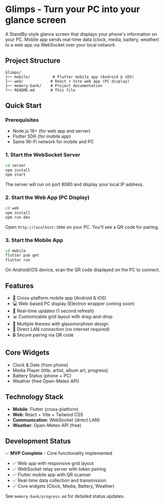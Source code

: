 # Glimps - Turn your PC into your glance screen

A StandBy-style glance screen that displays your phone's information on your PC. Mobile app sends real-time data (clock, media, battery, weather) to a web app via WebSocket over your local network.

## Project Structure

```
Glimps/
├── mobile/          # Flutter mobile app (Android & iOS)
├── web/            # React + Vite web app (PC display)
├── memory-bank/    # Project documentation
└── README.md       # This file
```

## Quick Start

### Prerequisites
- Node.js 18+ (for web app and server)
- Flutter SDK (for mobile app)
- Same Wi-Fi network for mobile and PC

### 1. Start the WebSocket Server
```bash
cd server
npm install
npm start
```
The server will run on port 8080 and display your local IP address.

### 2. Start the Web App (PC Display)
```bash
cd web
npm install
npm run dev
```
Open `http://localhost:3000` on your PC. You'll see a QR code for pairing.

### 3. Start the Mobile App
```bash
cd mobile
flutter pub get
flutter run
```
On Android/iOS device, scan the QR code displayed on the PC to connect.

## Features

- 📱 Cross-platform mobile app (Android & iOS)
- 💻 Web-based PC display (Electron wrapper coming soon)
- 🔄 Real-time updates (1 second refresh)
- 📊 Customizable grid layout with drag-and-drop
- 🎨 Multiple themes with glassmorphism design
- 📡 Direct LAN connection (no internet required)
- 🔒 Secure pairing via QR code

## Core Widgets

- Clock & Date (from phone)
- Media Player (title, artist, album art, progress)
- Battery Status (phone + PC)
- Weather (free Open-Meteo API)

## Technology Stack

- **Mobile**: Flutter (cross-platform)
- **Web**: React + Vite + Tailwind CSS
- **Communication**: WebSocket (direct LAN)
- **Weather**: Open-Meteo API (free)

## Development Status

✅ **MVP Complete** - Core functionality implemented

- ✅ Web app with responsive grid layout
- ✅ WebSocket relay server with token pairing
- ✅ Flutter mobile app with QR scanner
- ✅ Real-time data collection and transmission
- ✅ Core widgets (Clock, Media, Battery, Weather)

See `memory-bank/progress.md` for detailed status updates.
